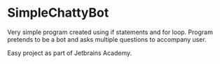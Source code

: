 # SimpleChattyBot
Very simple program created using if statements and for loop. Program pretends to be a bot and asks multiple questions to accompany user. 

Easy project as part of Jetbrains Academy.
